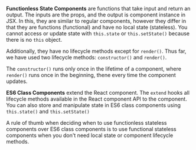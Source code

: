 <b>Functionless State Components</b> are functions that take input and return an output. The inputs are the props, and the output is component instance in JSX. In this, they are similar to regular components, however they differ in that they are functions (functional) and have no local state (stateless). You cannot access or update state with `this.state` or `this.setState()` because there is no `this` object. 

Additionally, they have no lifecycle methods except for `render()`. Thus far, we have used two lifecycle methods: 
`constructor()` and `render()`. 

The `constructor()` runs only once in the lifetime of a component, where `render()` runs once in the beginning, thene every time the component updates. 

<b>ES6 Class Components</b> extend the React component. The `extend` hooks all lifecycle methods available in the React component API to the component. You can also store and manipulate state in ES6 class components using `this.state()` and `this.setState()`

A rule of thumb when deciding when to use functionless stateless components over ES6 class components is to use functional stateless components when you don't need local state or component lifecycle methods. 